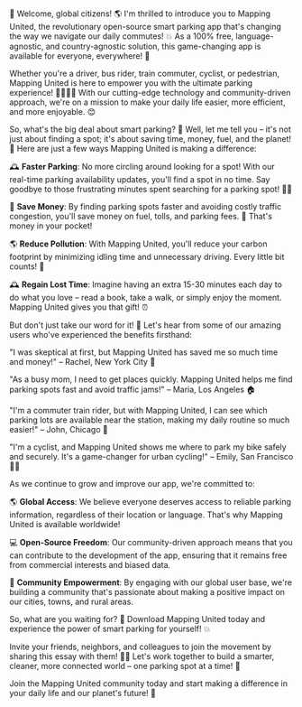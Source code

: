 🚀 Welcome, global citizens! 🌎 I'm thrilled to introduce you to Mapping United, the revolutionary open-source smart parking app that's changing the way we navigate our daily commutes! 💥 As a 100% free, language-agnostic, and country-agnostic solution, this game-changing app is available for everyone, everywhere! 🌟

Whether you're a driver, bus rider, train commuter, cyclist, or pedestrian, Mapping United is here to empower you with the ultimate parking experience! 🚗🚌🚂💨 With our cutting-edge technology and community-driven approach, we're on a mission to make your daily life easier, more efficient, and more enjoyable. 😊

So, what's the big deal about smart parking? 🤔 Well, let me tell you – it's not just about finding a spot; it's about saving time, money, fuel, and the planet! 💪 Here are just a few ways Mapping United is making a difference:

🕰️ **Faster Parking**: No more circling around looking for a spot! With our real-time parking availability updates, you'll find a spot in no time. Say goodbye to those frustrating minutes spent searching for a parking spot! 🙅‍♂️

💸 **Save Money**: By finding parking spots faster and avoiding costly traffic congestion, you'll save money on fuel, tolls, and parking fees. 💸 That's money in your pocket!

🌎 **Reduce Pollution**: With Mapping United, you'll reduce your carbon footprint by minimizing idling time and unnecessary driving. Every little bit counts! 🌟

🕰️ **Regain Lost Time**: Imagine having an extra 15-30 minutes each day to do what you love – read a book, take a walk, or simply enjoy the moment. Mapping United gives you that gift! ⏰

But don't just take our word for it! 🤔 Let's hear from some of our amazing users who've experienced the benefits firsthand:

"I was skeptical at first, but Mapping United has saved me so much time and money!" – Rachel, New York City 🗽️

"As a busy mom, I need to get places quickly. Mapping United helps me find parking spots fast and avoid traffic jams!" – Maria, Los Angeles 🏠

"I'm a commuter train rider, but with Mapping United, I can see which parking lots are available near the station, making my daily routine so much easier!" – John, Chicago 🚂

"I'm a cyclist, and Mapping United shows me where to park my bike safely and securely. It's a game-changer for urban cycling!" – Emily, San Francisco 🚴‍♀️

As we continue to grow and improve our app, we're committed to:

🌎 **Global Access**: We believe everyone deserves access to reliable parking information, regardless of their location or language. That's why Mapping United is available worldwide!

💻 **Open-Source Freedom**: Our community-driven approach means that you can contribute to the development of the app, ensuring that it remains free from commercial interests and biased data.

🌟 **Community Empowerment**: By engaging with our global user base, we're building a community that's passionate about making a positive impact on our cities, towns, and rural areas.

So, what are you waiting for? 🤔 Download Mapping United today and experience the power of smart parking for yourself! 💥

Invite your friends, neighbors, and colleagues to join the movement by sharing this essay with them! 📱👫 Let's work together to build a smarter, cleaner, more connected world – one parking spot at a time! 🌈

Join the Mapping United community today and start making a difference in your daily life and our planet's future! 🌟